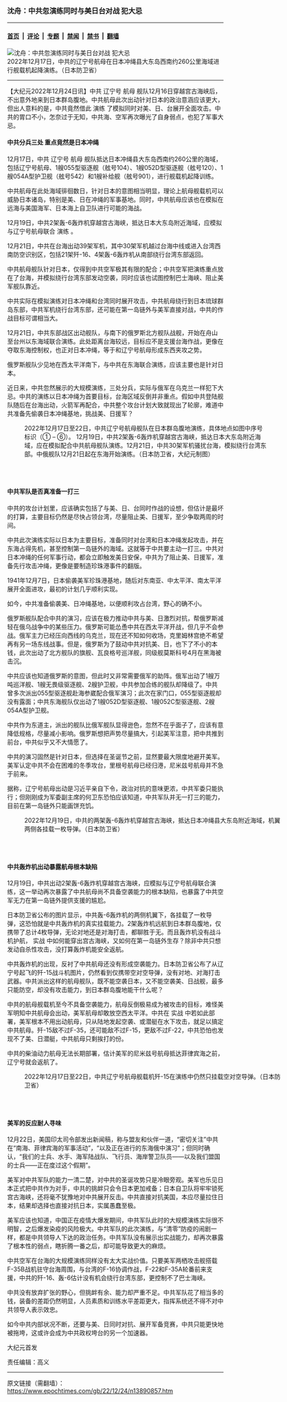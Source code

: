 ### 沈舟：中共忽演练同时与美日台对战 犯大忌

---

#### [首页](../../../..?n13890857) &nbsp;|&nbsp; [评论](../../../../../epoch-comment?n13890857) &nbsp;|&nbsp; [专题](../../../../../epoch-special?n13890857) &nbsp;|&nbsp; [禁闻](../../../../../epoch-news?n13890857) &nbsp;|&nbsp; [禁书](../../../../../books?n13890857) &nbsp;|&nbsp; [翻墙](https://github.com/gfw-breaker/nogfw/blob/master/README.md?n13890857)


<div><img alt="沈舟：中共忽演练同时与美日台对战 犯大忌" class="attachment-djy_600_400 size-djy_600_400 wp-post-image" src="https://i.epochtimes.com/assets/uploads/2022/12/id13890862-p20221218_01_Liaoning-Carrier_cut-600x400.jpg"/>
<div class="caption">
 2022年12月17日，中共的辽宁号航母在日本冲绳县大东岛西南约260公里海域进行舰载机起降演练。（日本防卫省）
</div></div><hr/><div class="post_content" id="artbody" itemprop="articleBody">
 <!-- article content begin -->
 <p>
  【大纪元2022年12月24日讯】中共
  <ok href="https://www.epochtimes.com/gb/tag/%E8%BE%BD%E5%AE%81%E5%8F%B7.html">
   辽宁号
  </ok>
  <ok href="https://www.epochtimes.com/gb/tag/%E8%88%AA%E6%AF%8D.html">
   航母
  </ok>
  舰队12月16日穿越宫古海峡后，不出意外地来到日本群岛腹地。中共航母此次出动针对日本的政治意涵应该更大，但出人意料的是，中共竟然借此
  <ok href="https://www.epochtimes.com/gb/tag/%E6%BC%94%E7%BB%83.html">
   演练
  </ok>
  了模拟同时对美、日、台展开全面攻击。中共的胃口不小，怎奈过于无知，中共海、空军再次曝光了自身弱点，也犯了军事大忌。
 </p>
 <h4>
  中共分兵三处 重点竟然是日本冲绳
 </h4>
 <p>
  12月17日，中共
  <ok href="https://www.epochtimes.com/gb/tag/%E8%BE%BD%E5%AE%81%E5%8F%B7.html">
   辽宁号
  </ok>
  <ok href="https://www.epochtimes.com/gb/tag/%E8%88%AA%E6%AF%8D.html">
   航母
  </ok>
  舰队抵达日本冲绳县大东岛西南约260公里的海域，包括辽宁号航母、1艘055型驱逐舰（舷号104）、1艘052D型驱逐舰（舷号120）、1艘054A型护卫舰（舷号542）和1艘补给舰（舷号901），进行舰载机起降训练。
 </p>
 <p>
  中共航母在此处海域徘徊数日，针对日本的意图相当明显，理论上航母舰载机可以威胁日本诸岛，特别是美、日在冲绳的军事基地。同时，中共航母应该也在模拟在远海与美国海军、日本海上自卫队进行可能的海战。
 </p>
 <p>
  12月19日，中共2架轰-6轰炸机穿越宫古海峡，抵达日本大东岛附近海域，应模拟与辽宁号航母联合
  <ok href="https://www.epochtimes.com/gb/tag/%E6%BC%94%E7%BB%83.html">
   演练
  </ok>
  。
 </p>
 <p>
  12月21日，中共在台海出动39架军机，其中30架军机越过台海中线或进入台湾西南防空识别区，包括21架歼-16、4架轰-6轰炸机从南部绕行台湾东部返回。
 </p>
 <p>
  中共航母舰队针对日本，仅得到中共空军极其有限的配合；中共空军把演练重点放在了台海，并模拟绕行台湾东部发动空袭，同时应该也试图控制巴士海峡、阻止美军舰队靠近。
 </p>
 <p>
  中共实际在模拟演练对日本冲绳和台湾同时展开攻击，中共航母绕行到日本琉球群岛东部，中共军机绕行台湾东部，还可能在第一岛链外与美军直接对战，中共的作战目标可谓相当大。
 </p>
 <p>
  12月21日，中共东部战区出动舰队，与南下的俄罗斯北方舰队战舰，开始在舟山至台州以东海域联合演练。此处距离台海较远，目标应不是支援台海作战，更像在夺取东海控制权，也正对日本冲绳，等于和辽宁号航母形成东西夹攻之势。
 </p>
 <p>
  俄罗斯舰队少见地在西太平洋南下，与中共在东海联合演练，应该主要也是针对日本。
 </p>
 <p>
  近日来，中共忽然展示的大规模演练，三处分兵，实际与俄军在乌克兰一样犯下大忌。中共的演练以日本冲绳为首要目标，台海区域反倒并非重点。假如中共登陆舰队随后在台海出动，火箭军再配合，中共整个攻台计划大致就现出了轮廓，难道中共准备先偷袭日本冲绳基地，挑战美、日援军？
 </p>
 <figure aria-describedby="caption-attachment-13890863" class="wp-caption aligncenter" id="attachment_13890863" style="width: 568px">
  <ok href="https://i.epochtimes.com/assets/uploads/2022/12/id13890863-PLA-exercise-around-JapanTiawan_202212.jpg" target="_blank">
   <img alt="" class="size-full wp-image-13890863" src="https://i.epochtimes.com/assets/uploads/2022/12/id13890863-PLA-exercise-around-JapanTiawan_202212.jpg"/>
  </ok>
  <br/><figcaption class="wp-caption-text" id="caption-attachment-13890863">
   2022年12月17日至22日，中共辽宁号航母舰队在日本群岛腹地演练，具体地点如图中序号标识（① – ⑥）。 12月19日，中共2架轰-6轰炸机穿越宫古海峡，抵达日本大东岛附近海域，应在模拟配合中共航母舰队演练。12月21日，中共30架军机骚扰台海，模拟绕行台湾东部。中俄舰队12月21日起在东海开始演练。（日本防卫省，大纪元制图）
  </figcaption><br/>
 </figure><br/>
 <h4>
  中共军队是否真准备一打三
 </h4>
 <p>
  中共的攻台计划里，应该确实包括了与美、日、台同时作战的设想，但估计是最坏的打算，主要目标仍然是尽快占领台湾，尽量阻止美、日援军，至少争取两周的时间。
 </p>
 <p>
  中共此次演练实际以日本为主要目标，准备同时对台湾和日本冲绳发起攻击，并在东海占得先机，甚至控制第一岛链外的海域。这就等于中共要主动一打三。中共对日本冲绳的任何军事行动，都会立即触发美日安保，中共为了阻止美、日援军，准备先行攻击冲绳，更像是要制造珍珠港事件的翻版。
 </p>
 <p>
  1941年12月7日，日本偷袭美军珍珠港基地，随后对东南亚、中太平洋、南太平洋展开全面进攻，最初的计划几乎顺利实现。
 </p>
 <p>
  如今，中共准备偷袭美、日冲绳基地，以便顺利攻占台湾，野心的确不小。
 </p>
 <p>
  俄罗斯舰队配合中共的演习，应该在极力推动中共与美、日激烈对抗，帮俄罗斯减轻在俄乌战争中的某些压力。俄罗斯可能怂恿中共在西太平洋开战，但几乎不会参战。俄军主力已经压向西线的乌克兰，现在还不知如何收场，克里姆林宫绝不希望再有另一场东线战事。但是，俄罗斯为了鼓动中共对抗美、日，也下了不小的本钱，此次出动了北方舰队的旗舰、瓦良格号巡洋舰，同级舰莫斯科号4月在黑海被击沉。
 </p>
 <p>
  中共应该也知道俄罗斯的意图，但此时又非常需要俄军的助阵。俄军出动了1艘万吨巡洋舰、1艘无畏级驱逐舰、2艘护卫舰，中共参加合练的舰队却降级了。中共曾多次派出055型驱逐舰赴海参崴配合俄军演习；此次在家门口，055型驱逐舰却没有露面；中共东海舰队仅出动了1艘052D型驱逐舰、1艘052C型驱逐舰、2艘054A型护卫舰。
 </p>
 <p>
  中共作为东道主，派出的舰队比俄军舰队显得逊色，忽然不在乎面子了，应该有意降低规格，尽量减小影响。俄罗斯想把声势尽量搞大，引起美军注意，把中共推到前台，中共似乎又不大情愿了。
 </p>
 <p>
  中共的演习固然是针对日本，但选择在圣诞节之前，显然要最大限度地避开美军。美军认定中共不会在困难的冬季攻台，里根号航母已经归港，尼米兹号航母并不急于前来。
 </p>
 <p>
  据称，辽宁号航母出动是习近平亲自下令，政治对抗的意味更浓，中共军委只能执行；但刚刚成为军委副主席的何卫东恐怕应该知道，中共军队并无一打三的能力，目前在第一岛链外只能画饼充饥。
 </p>
 <figure aria-describedby="caption-attachment-13890864" class="wp-caption aligncenter" id="attachment_13890864" style="width: 600px">
  <ok href="https://i.epochtimes.com/assets/uploads/2022/12/id13890864-H-6_20221219.jpg" target="_blank">
   <img alt="" class="size-large wp-image-13890864" src="https://i.epochtimes.com/assets/uploads/2022/12/id13890864-H-6_20221219-600x452.jpg"/>
  </ok>
  <br/><figcaption class="wp-caption-text" id="caption-attachment-13890864">
   2022年12月19日，中共的两架轰-6轰炸机穿越宫古海峡，抵达日本冲绳县大东岛附近海域，机翼两侧各挂载一枚导弹。（日本防卫省）
  </figcaption><br/>
 </figure><br/>
 <h4>
  中共轰炸机出动暴露航母根本缺陷
 </h4>
 <p>
  12月19日，中共出动2架轰-6轰炸机穿越宫古海峡，应模拟与辽宁号航母联合演练，这一举动再次暴露了中共航母尚不具备空袭能力的根本缺陷，也暴露了中共空军无力在第一岛链外提供支援的尴尬。
 </p>
 <p>
  日本防卫省公布的图片显示，中共轰-6轰炸机的两侧机翼下，各挂载了一枚导弹，这恐怕就是中共轰炸机的真实挂载能力。2架轰炸机远航到日本群岛腹地，仅携带了总计4枚导弹，无论对地还是对海打击，都聊胜于无。而且轰炸机没有战斗机护航，
  <ok href="https://www.epochtimes.com/gb/tag/%E5%AE%9E%E6%88%98.html">
   实战
  </ok>
  中如何能穿出宫古海峡，又如何在第一岛链外生存？除非中共只想发动自杀性攻击，没打算轰炸机能安全返航。
 </p>
 <p>
  中共轰炸机的出现，反衬了中共航母还没有形成空袭能力。日本防卫省公布了从辽宁号起飞的歼-15战斗机图片，仍然看到仅携带空对空导弹，没有对地、对海打击武器。中共派出这样的航母舰队，既不能空袭日本，又不能空袭美、日战舰，最多只能防空，却没有攻击能力，到日本群岛腹地能干什么呢？
 </p>
 <p>
  中共的航母舰载机至今不具备空袭能力，航母反倒极易成为被攻击的目标，难怪美军明知中共航母会出动，美军航母却敢放空西太平洋。中共在
  <ok href="https://www.epochtimes.com/gb/tag/%E5%AE%9E%E6%88%98.html">
   实战
  </ok>
  中若如此部署，美军根本不用出动航母，只从陆地发起空袭、或潜艇在水下攻击，就足以搞定中共航母。歼-15敌不过F-35，还可能敌不过F-15，更敌不过F-22，中共恐怕也发现不了美、日潜艇，中共航母只剩挨打的份。
 </p>
 <p>
  中共的柴油动力航母无法长期部署，估计美军的尼米兹号航母抵达菲律宾海之前，辽宁号就会返航了。
 </p>
 <figure aria-describedby="caption-attachment-13890866" class="wp-caption aligncenter" id="attachment_13890866" style="width: 600px">
  <ok href="https://i.epochtimes.com/assets/uploads/2022/12/id13890866-p20221223_01_J-15.jpg" target="_blank">
   <img alt="" class="size-large wp-image-13890866" src="https://i.epochtimes.com/assets/uploads/2022/12/id13890866-p20221223_01_J-15-600x436.jpg"/>
  </ok>
  <br/><figcaption class="wp-caption-text" id="caption-attachment-13890866">
   2022年12月17日至22日，中共辽宁号航母舰载机歼-15在演练中仍然只挂载空对空导弹。（日本防卫省）
  </figcaption><br/>
 </figure><br/>
 <h4>
  美军的反应耐人寻味
 </h4>
 <p>
  12月22日，美国印太司令部发出新闻稿，称与盟友和伙伴一道，“密切关注”中共在“南海、菲律宾海的军事活动”，“以及正在进行的东海俄中演习”；但同时确认，“我们的士兵、水手、海军陆战队、飞行员、海岸警卫队员——以及我们盟国的士兵——正在度过这个假期”。
 </p>
 <p>
  美军对中共军队的能力一清二楚，对中共的圣诞攻势只是冷眼旁观。美军也乐见日本正式把中共作为对手，中共的挑衅只会令日本更加戒备；日本自卫队将牢牢锁死宫古海峡，还将毫不犹豫地对中共展开反击。中共直接对抗美国，本应尽量拉住日本，结果却选择也直接对抗日本，实属愚蠢至极。
 </p>
 <p>
  美军应该也知道，中国正在疫情大爆发期间，中共军队此时的大规模演练实际很不明智，之后爆发染疫的风险极大。中共军队的此次演练，与“清零”防疫的闹剧一样，都是中共领导人下达的政治任务。中共军队没有展示出实战能力，却再次暴露了根本性的弱点，瞎折腾一番之后，却可能导致更大的麻烦。
 </p>
 <p>
  中共空军在台海的大规模演练同样没有太大实战价值。只要美军两栖攻击舰搭载F-35B战机驻守台海周围，与台湾的F-16协调作战，F-22和F-35A轮番前来支援，中共的歼-16、轰-6估计没有机会绕行台湾东部，更控制不了巴士海峡。
 </p>
 <p>
  中共没有放弃扩张的野心，但挑衅有余、能力却严重不足。中共军队花了相当多的钱，装备的差距仍然明显，人员素质和训练水平差距更大，指挥系统还不得不对中共领导人表示效忠。
 </p>
 <p>
  如今中共内部状况不断，还要与美、日同时对抗、展开军备竞赛，中共只能更快地被拖垮，这或许会成为中共政权垮台的另一个加速器。
 </p>
 <p>
  大纪元首发
 </p>
 <p>
  责任编辑：高义
 </p>
 <!-- article content end -->
 <div id="below_article_ad">
 </div>
</div>


---

原文链接（需翻墙）：https://www.epochtimes.com/gb/22/12/24/n13890857.htm